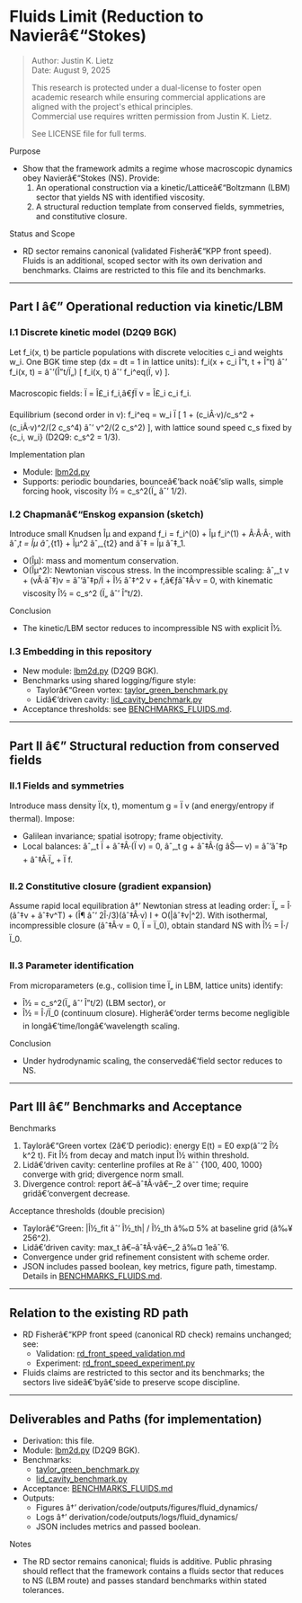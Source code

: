 ﻿# Fluids Limit (Reduction to Navierâ€“Stokes)

>
> Author: Justin K. Lietz  
> Date: August 9, 2025
>
> This research is protected under a dual-license to foster open academic
> research while ensuring commercial applications are aligned with the project's ethical principles.<br>
> Commercial use requires written permission from Justin K. Lietz.
> 
> See LICENSE file for full terms.

Purpose
- Show that the framework admits a regime whose macroscopic dynamics obey Navierâ€“Stokes (NS). Provide:
  1) An operational construction via a kinetic/Latticeâ€“Boltzmann (LBM) sector that yields NS with identified viscosity.
  2) A structural reduction template from conserved fields, symmetries, and constitutive closure.

Status and Scope
- RD sector remains canonical (validated Fisherâ€“KPP front speed). Fluids is an additional, scoped sector with its own derivation and benchmarks. Claims are restricted to this file and its benchmarks.

---

## Part I â€” Operational reduction via kinetic/LBM

### I.1 Discrete kinetic model (D2Q9 BGK)
Let f_i(x, t) be particle populations with discrete velocities c_i and weights w_i. One BGK time step (dx = dt = 1 in lattice units):
f_i(x + c_i Î”t, t + Î”t) âˆ’ f_i(x, t) = âˆ’(Î”t/Ï„) [ f_i(x, t) âˆ’ f_i^eq(Ï, v) ].

Macroscopic fields:
Ï = Î£_i f_i,â€ƒÏ v = Î£_i c_i f_i.

Equilibrium (second order in v):
f_i^eq = w_i Ï [ 1 + (c_iÂ·v)/c_s^2 + (c_iÂ·v)^2/(2 c_s^4) âˆ’ v^2/(2 c_s^2) ],
with lattice sound speed c_s fixed by {c_i, w_i} (D2Q9: c_s^2 = 1/3).

Implementation plan
- Module: [lbm2d.py](Prometheus_FUVDM/derivation/code/physics/fluid_dynamics/fluids/lbm2d.py:1)
- Supports: periodic boundaries, bounceâ€‘back noâ€‘slip walls, simple forcing hook, viscosity Î½ = c_s^2(Ï„ âˆ’ 1/2).

### I.2 Chapmanâ€“Enskog expansion (sketch)
Introduce small Knudsen Îµ and expand f_i = f_i^(0) + Îµ f_i^(1) + Â·Â·Â·, with âˆ‚_t = Îµ âˆ‚_{t1} + Îµ^2 âˆ‚_{t2} and âˆ‡ = Îµ âˆ‡_1.
- O(Îµ): mass and momentum conservation.
- O(Îµ^2): Newtonian viscous stress.
In the incompressible scaling:
âˆ‚_t v + (vÂ·âˆ‡)v = âˆ’âˆ‡p/Ï + Î½ âˆ‡^2 v + f,â€ƒâˆ‡Â·v = 0,
with kinematic viscosity Î½ = c_s^2 (Ï„ âˆ’ Î”t/2).

Conclusion
- The kinetic/LBM sector reduces to incompressible NS with explicit Î½.

### I.3 Embedding in this repository
- New module: [lbm2d.py](Prometheus_FUVDM/derivation/code/physics/fluid_dynamics/fluids/lbm2d.py:1) (D2Q9 BGK).
- Benchmarks using shared logging/figure style:
  - Taylorâ€“Green vortex: [taylor_green_benchmark.py](Prometheus_FUVDM/derivation/code/physics/fluid_dynamics/taylor_green_benchmark.py:1)
  - Lidâ€‘driven cavity: [lid_cavity_benchmark.py](Prometheus_FUVDM/derivation/code/physics/fluid_dynamics/lid_cavity_benchmark.py:1)
- Acceptance thresholds: see [BENCHMARKS_FLUIDS.md](Prometheus_FUVDM/BENCHMARKS_FLUIDS.md:1).

---

## Part II â€” Structural reduction from conserved fields

### II.1 Fields and symmetries
Introduce mass density Ï(x, t), momentum g = Ï v (and energy/entropy if thermal). Impose:
- Galilean invariance; spatial isotropy; frame objectivity.
- Local balances:
  âˆ‚_t Ï + âˆ‡Â·(Ï v) = 0,
  âˆ‚_t g + âˆ‡Â·(g âŠ— v) = âˆ’âˆ‡p + âˆ‡Â·Ï„ + Ï f.

### II.2 Constitutive closure (gradient expansion)
Assume rapid local equilibration â†’ Newtonian stress at leading order:
Ï„ = Î· (âˆ‡v + âˆ‡v^T) + (Î¶ âˆ’ 2Î·/3)(âˆ‡Â·v) I + O(|âˆ‡v|^2).
With isothermal, incompressible closure (âˆ‡Â·v = 0, Ï = Ï_0), obtain standard NS with Î½ = Î·/Ï_0.

### II.3 Parameter identification
From microparameters (e.g., collision time Ï„ in LBM, lattice units) identify:
- Î½ = c_s^2(Ï„ âˆ’ Î”t/2) (LBM sector), or
- Î½ = Î·/Ï_0 (continuum closure).
Higherâ€‘order terms become negligible in longâ€‘time/longâ€‘wavelength scaling.

Conclusion
- Under hydrodynamic scaling, the conservedâ€‘field sector reduces to NS.

---

## Part III â€” Benchmarks and Acceptance

Benchmarks
1) Taylorâ€“Green vortex (2â€‘D periodic): energy E(t) = E0 exp(âˆ’2 Î½ k^2 t). Fit Î½ from decay and match input Î½ within threshold.
2) Lidâ€‘driven cavity: centerline profiles at Re âˆˆ {100, 400, 1000} converge with grid; divergence norm small.
3) Divergence control: report â€–âˆ‡Â·vâ€–_2 over time; require gridâ€‘convergent decrease.

Acceptance thresholds (double precision)
- Taylorâ€“Green: |Î½_fit âˆ’ Î½_th| / Î½_th â‰¤ 5% at baseline grid (â‰¥ 256^2).
- Lidâ€‘driven cavity: max_t â€–âˆ‡Â·vâ€–_2 â‰¤ 1eâˆ’6.
- Convergence under grid refinement consistent with scheme order.
- JSON includes passed boolean, key metrics, figure path, timestamp.
Details in [BENCHMARKS_FLUIDS.md](Prometheus_FUVDM/BENCHMARKS_FLUIDS.md:1).

---

## Relation to the existing RD path

- RD Fisherâ€“KPP front speed (canonical RD check) remains unchanged; see:
  - Validation: [rd_front_speed_validation.md](reaction_diffusion/rd_front_speed_validation.md:1)
  - Experiment: [rd_front_speed_experiment.py](code/physics/rd_front_speed_experiment.py:1)
- Fluids claims are restricted to this sector and its benchmarks; the sectors live sideâ€‘byâ€‘side to preserve scope discipline.

---

## Deliverables and Paths (for implementation)

- Derivation: this file.
- Module: [lbm2d.py](Prometheus_FUVDM/derivation/code/physics/fluid_dynamics/fluids/lbm2d.py:1) (D2Q9 BGK).
- Benchmarks:
  - [taylor_green_benchmark.py](Prometheus_FUVDM/derivation/code/physics/fluid_dynamics/taylor_green_benchmark.py:1)
  - [lid_cavity_benchmark.py](Prometheus_FUVDM/derivation/code/physics/fluid_dynamics/lid_cavity_benchmark.py:1)
- Acceptance: [BENCHMARKS_FLUIDS.md](Prometheus_FUVDM/BENCHMARKS_FLUIDS.md:1)
- Outputs:
  - Figures â†’ derivation/code/outputs/figures/fluid_dynamics/
  - Logs â†’ derivation/code/outputs/logs/fluid_dynamics/
  - JSON includes metrics and passed boolean.

Notes
- The RD sector remains canonical; fluids is additive. Public phrasing should reflect that the framework contains a fluids sector that reduces to NS (LBM route) and passes standard benchmarks within stated tolerances.
